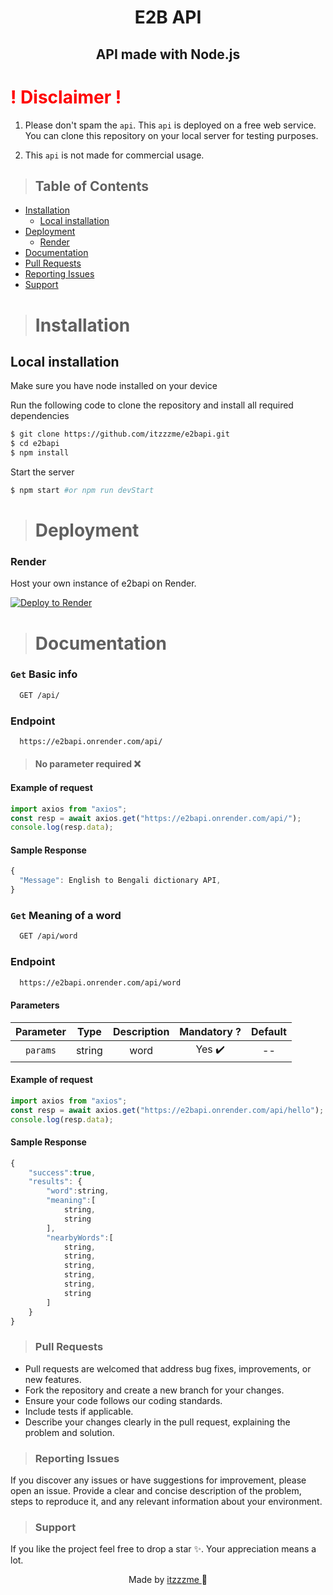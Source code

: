 # <p align="center">E2B API</p>

>

## <p align="center">API made with Node.js</p>

# <span style="color:red">! Disclaimer !</span>

1.  Please don't spam the `api`. This `api` is deployed on a free web service. You can clone this repository on your local server for testing purposes.

2.  This `api` is not made for commercial usage.

> <h2> Table of Contents </h2>

- [Installation](#installation)
  - [Local installation](#local-installation)
- [Deployment](#deployment)
  - [Render](#Render)
- [Documentation](#documentation)
- [Pull Requests](#pull-requests)
- [Reporting Issues](#reporting-issues)
- [Support](#support)

> # Installation

## Local installation

Make sure you have node installed on your device

Run the following code to clone the repository and install all required dependencies

```bash
$ git clone https://github.com/itzzzme/e2bapi.git
$ cd e2bapi
$ npm install
```

Start the server

```bash
$ npm start #or npm run devStart
```

> # Deployment

### Render

Host your own instance of e2bapi on Render.

[![Deploy to Render](https://render.com/images/deploy-to-render-button.svg)](https://render.com/deploy?repo=https://github.com/itzzzme/e2bapi)

> # Documentation

### `Get` Basic info

```bash
  GET /api/
```

### Endpoint

```bash
  https://e2bapi.onrender.com/api/
```

> #### No parameter required ❌

#### Example of request

```javascript
import axios from "axios";
const resp = await axios.get("https://e2bapi.onrender.com/api/");
console.log(resp.data);
```

#### Sample Response

```javascript
{
  "Message": English to Bengali dictionary API,
}
```

### `Get` Meaning of a word

```bash
  GET /api/word
```

### Endpoint

```bash
  https://e2bapi.onrender.com/api/word
```

#### Parameters

| Parameter |  Type  | Description | Mandatory ? | Default |
| :-------: | :----: | :---------: | :---------: | :-----: |
|   `params`    | string |    word     |   Yes ✔️    |   --    |

#### Example of request

```javascript
import axios from "axios";
const resp = await axios.get("https://e2bapi.onrender.com/api/hello");
console.log(resp.data);
```

#### Sample Response

```javascript
{
    "success":true,
    "results": {
        "word":string,
        "meaning":[
            string,
            string
        ],
        "nearbyWords":[
            string,
            string,
            string,
            string,
            string,
            string
        ]
    }
}

```

>### Pull Requests

- Pull requests are welcomed that address bug fixes, improvements, or new features.
- Fork the repository and create a new branch for your changes.
- Ensure your code follows our coding standards.
- Include tests if applicable.
- Describe your changes clearly in the pull request, explaining the problem and solution.

>### Reporting Issues

If you discover any issues or have suggestions for improvement, please open an issue. Provide a clear and concise description of the problem, steps to reproduce it, and any relevant information about your environment.

>### Support
If you like the project feel free to drop a star ✨. Your appreciation means a lot.

<p align="center" style="text-decoration: none;">Made by <a href="https://github.com/itzzzme" target="_blank">itzzzme 
</a>🫰</p>